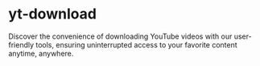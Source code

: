 # yt-download
Discover the convenience of downloading YouTube videos with our user-friendly tools, ensuring uninterrupted access to your favorite content anytime, anywhere.

